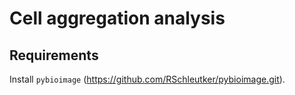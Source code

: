 # Cell aggregation analysis

## Requirements

Install `pybioimage` (https://github.com/RSchleutker/pybioimage.git).